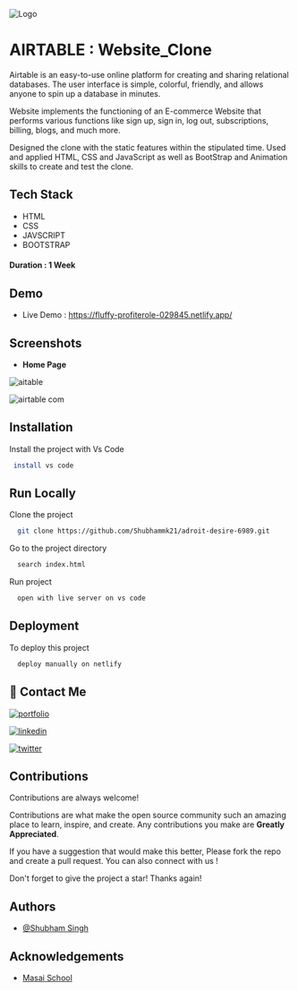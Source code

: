![Logo](https://1000logos.net/wp-content/uploads/2022/05/Airtable-Logo.png)


# AIRTABLE : Website_Clone


Airtable is an easy-to-use online platform for creating and sharing relational databases. The user interface is simple, colorful, friendly, and allows anyone to spin up a database in minutes.

Website implements the functioning of an E-commerce Website that performs various functions like sign up, sign in, log out, subscriptions, billing, blogs, and much more.

Designed the clone with the static features within the stipulated time. Used and applied HTML, CSS and JavaScript as well as BootStrap and Animation skills to create and test the clone. 
## Tech Stack

- HTML
- CSS
- JAVSCRIPT
- BOOTSTRAP


#### Duration : 1 Week 


## Demo

- Live Demo : https://fluffy-profiterole-029845.netlify.app/ 


## Screenshots

- **Home Page**

![aitable](https://user-images.githubusercontent.com/106005502/192762814-fac78b8c-80af-45e7-8076-c05ee05aab91.png)


![airtable com](https://user-images.githubusercontent.com/106005502/192762127-d60bca05-8656-4a6a-b5b6-9028df94db45.png)


## Installation

Install the project with Vs Code

```bash
 install vs code 
```
    
## Run Locally

Clone the project

```bash
  git clone https://github.com/Shubhammk21/adroit-desire-6989.git
```

Go to the project directory

```bash
  search index.html
```

Run project

```bash
  open with live server on vs code
```


## Deployment

To deploy this project

```bash
  deploy manually on netlify
```


## 🔗 Contact Me
[![portfolio](https://img.shields.io/badge/my_portfolio-000?style=for-the-badge&logo=ko-fi&logoColor=white)](https://Shubhammk21.github.io/)

[![linkedin](https://img.shields.io/badge/linkedin-0A66C2?style=for-the-badge&logo=linkedin&logoColor=white)](https://www.linkedin.com/in/shubham-singh-47732316b)

[![twitter](https://img.shields.io/badge/twitter-1DA1F2?style=for-the-badge&logo=twitter&logoColor=white)](https://twitter.com/Shubhammk21)


## Contributions

Contributions are always welcome!

Contributions are what make the open source community such an amazing place to learn, inspire, and create. Any contributions you make are **Greatly Appreciated**.

If you have a suggestion that would make this better, Please fork the repo and create a pull request. You can also connect with us !

Don't forget to give the project a star! Thanks again!

## Authors

- [@Shubham Singh](https://github.com/Shubhammk21)

## Acknowledgements

 - [Masai School](https://www.masaischool.com/)
 
